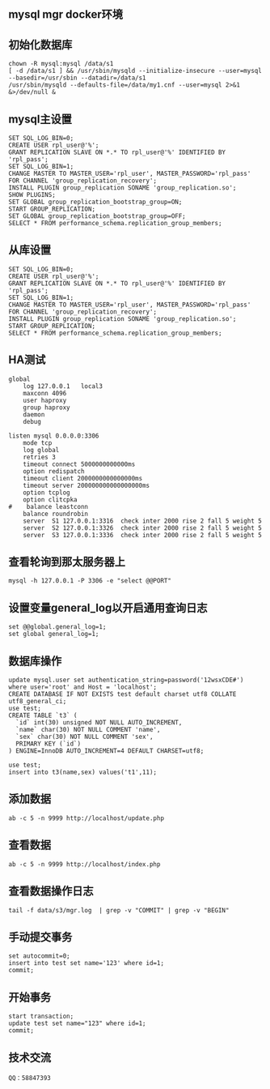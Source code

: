 ## mysql mgr docker环境


## 初始化数据库
	chown -R mysql:mysql /data/s1
	[ -d /data/s1 ] && /usr/sbin/mysqld --initialize-insecure --user=mysql --basedir=/usr/sbin --datadir=/data/s1
	/usr/sbin/mysqld --defaults-file=/data/my1.cnf --user=mysql 2>&1 &>/dev/null &

## mysql主设置
	SET SQL_LOG_BIN=0;
	CREATE USER rpl_user@'%';
	GRANT REPLICATION SLAVE ON *.* TO rpl_user@'%' IDENTIFIED BY 'rpl_pass';
	SET SQL_LOG_BIN=1;
	CHANGE MASTER TO MASTER_USER='rpl_user', MASTER_PASSWORD='rpl_pass' FOR CHANNEL 'group_replication_recovery';
	INSTALL PLUGIN group_replication SONAME 'group_replication.so';
	SHOW PLUGINS;
	SET GLOBAL group_replication_bootstrap_group=ON;
	START GROUP_REPLICATION;
	SET GLOBAL group_replication_bootstrap_group=OFF;
	SELECT * FROM performance_schema.replication_group_members;



## 从库设置
	SET SQL_LOG_BIN=0;
	CREATE USER rpl_user@'%';
	GRANT REPLICATION SLAVE ON *.* TO rpl_user@'%' IDENTIFIED BY 'rpl_pass';
	SET SQL_LOG_BIN=1;
	CHANGE MASTER TO MASTER_USER='rpl_user', MASTER_PASSWORD='rpl_pass' FOR CHANNEL 'group_replication_recovery';
	INSTALL PLUGIN group_replication SONAME 'group_replication.so';
	START GROUP_REPLICATION;
	SELECT * FROM performance_schema.replication_group_members;



## HA测试
	global
	    log 127.0.0.1   local3
	    maxconn 4096
	    user haproxy
	    group haproxy
	    daemon
	    debug

	listen mysql 0.0.0.0:3306
	    mode tcp
	    log global
	    retries 3
	    timeout connect 5000000000000ms
	    option redispatch
	    timeout client 2000000000000000ms
	    timeout server 200000000000000000ms
	    option tcplog
	    option clitcpka
	#    balance leastconn
	    balance roundrobin
	    server  S1 127.0.0.1:3316  check inter 2000 rise 2 fall 5 weight 5
	    server  S2 127.0.0.1:3326  check inter 2000 rise 2 fall 5 weight 5
	    server  S3 127.0.0.1:3336  check inter 2000 rise 2 fall 5 weight 5



## 查看轮询到那太服务器上
	mysql -h 127.0.0.1 -P 3306 -e "select @@PORT"


## 设置变量general_log以开启通用查询日志
	set @@global.general_log=1;
	set global general_log=1;


## 数据库操作
	update mysql.user set authentication_string=password('12wsxCDE#') where user='root' and Host = 'localhost';
	CREATE DATABASE IF NOT EXISTS test default charset utf8 COLLATE utf8_general_ci;
	use test;
	CREATE TABLE `t3` (
	  `id` int(30) unsigned NOT NULL AUTO_INCREMENT,
	  `name` char(30) NOT NULL COMMENT 'name',
	  `sex` char(30) NOT NULL COMMENT 'sex',
	  PRIMARY KEY (`id`)
	) ENGINE=InnoDB AUTO_INCREMENT=4 DEFAULT CHARSET=utf8;

	use test;
	insert into t3(name,sex) values('t1',11);


## 添加数据
	ab -c 5 -n 9999 http://localhost/update.php

## 查看数据
	ab -c 5 -n 9999 http://localhost/index.php

## 查看数据操作日志
	tail -f data/s3/mgr.log  | grep -v "COMMIT" | grep -v "BEGIN"


## 手动提交事务
	set autocommit=0;
	insert into test set name='123' where id=1;
	commit;


## 开始事务
	start transaction;
	update test set name="123" where id=1;
	commit;


## 技术交流
	QQ：58847393